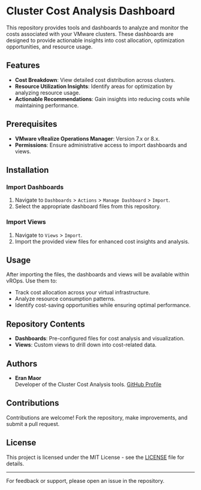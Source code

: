# Cluster Cost Analysis Dashboard

This repository provides tools and dashboards to analyze and monitor the costs associated with your VMware clusters. These dashboards are designed to provide actionable insights into cost allocation, optimization opportunities, and resource usage.

## Features
- **Cost Breakdown**: View detailed cost distribution across clusters.
- **Resource Utilization Insights**: Identify areas for optimization by analyzing resource usage.
- **Actionable Recommendations**: Gain insights into reducing costs while maintaining performance.

## Prerequisites
- **VMware vRealize Operations Manager**: Version 7.x or 8.x.
- **Permissions**: Ensure administrative access to import dashboards and views.

## Installation

### Import Dashboards
1. Navigate to `Dashboards` > `Actions` > `Manage Dashboard` > `Import`.
2. Select the appropriate dashboard files from this repository.

### Import Views
1. Navigate to `Views` > `Import`.
2. Import the provided view files for enhanced cost insights and analysis.

## Usage
After importing the files, the dashboards and views will be available within vROps. Use them to:
- Track cost allocation across your virtual infrastructure.
- Analyze resource consumption patterns.
- Identify cost-saving opportunities while ensuring optimal performance.

## Repository Contents
- **Dashboards**: Pre-configured files for cost analysis and visualization.
- **Views**: Custom views to drill down into cost-related data.

## Authors
- **Eran Maor**  
  Developer of the Cluster Cost Analysis tools. [GitHub Profile](https://github.com/emaor23)

## Contributions
Contributions are welcome! Fork the repository, make improvements, and submit a pull request.

## License
This project is licensed under the MIT License - see the [LICENSE](LICENSE) file for details.

---
For feedback or support, please open an issue in the repository.
